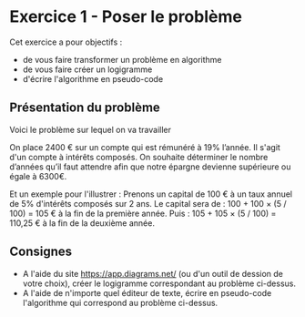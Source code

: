 # Exercice 1 - Poser le problème

Cet exercice a pour objectifs : 
* de vous faire transformer un problème en algorithme 
* de vous faire créer un logigramme
* d'écrire l'algorithme en pseudo-code

## Présentation du problème

Voici le problème sur lequel on va travailler

On place 2400 € sur un compte qui est rémunéré à 19% l’année. Il s'agit d'un compte à intérêts composés.
On souhaite déterminer le nombre d’années qu’il faut attendre afin que notre épargne devienne supérieure ou égale à 6300€.

Et un exemple pour l'illustrer :
Prenons un capital de 100 € à un taux annuel de 5% d'intérêts composés sur 2 ans.
Le capital sera de : 100 + 100 × (5 / 100) = 105 € à la fin de la première année.
Puis : 105 + 105 × (5 / 100) = 110,25 € à la fin de la deuxième année. 


## Consignes

* A l'aide du site https://app.diagrams.net/ (ou d'un outil de dession de votre choix), créer le logigramme correspondant au problème ci-dessus. 
* A l'aide de n'importe quel éditeur de texte, écrire en pseudo-code l'algorithme qui correspond au problème ci-dessus.